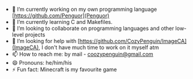 - 🔭 I’m currently working on my own programming language [https://github.com/Penguor](Penguor)
- 🌱 I’m currently learning C and Makefiles.
- 👯 I’m looking to collaborate on programming languages and other low-level projects
- 🤔 I’m looking for help with [https://github.com/CozyPenguin/ImageCA](ImageCA), I don't have much time to work on it myself atm <!-- 💬 Ask me about -->
- 📫 How to reach me: by mail - coozypenguin@gmail.com
- 😄 Pronouns: he/him/his
- ⚡ Fun fact: Minecraft is my favourite game
